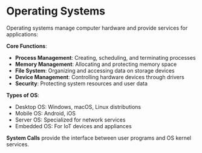# Operating Systems

Operating systems manage computer hardware and provide services for applications:

**Core Functions**:
- **Process Management**: Creating, scheduling, and terminating processes
- **Memory Management**: Allocating and protecting memory space
- **File System**: Organizing and accessing data on storage devices
- **Device Management**: Controlling hardware devices through drivers
- **Security**: Protecting system resources and user data

**Types of OS**:
- Desktop OS: Windows, macOS, Linux distributions
- Mobile OS: Android, iOS
- Server OS: Specialized for network services
- Embedded OS: For IoT devices and appliances

**System Calls** provide the interface between user programs and OS kernel services.